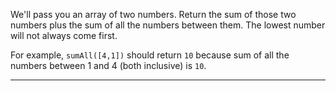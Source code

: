 <div class="challenge-instructions intermediate-algorithm-scripting"><div><section id="description">
<p>We'll pass you an array of two numbers. Return the sum of those two numbers plus the sum of all the numbers between them. The lowest number will not always come first.</p>
<p>For example, <code>sumAll([4,1])</code> should return <code>10</code> because sum of all the numbers between 1 and 4 (both inclusive) is <code>10</code>.</p>
</section></div><hr/></div>